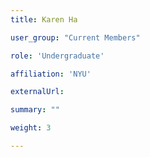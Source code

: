 ```yaml
---
title: Karen Ha

user_group: "Current Members"

role: 'Undergraduate'

affiliation: 'NYU'

externalUrl: 

summary: ""

weight: 3

---
```



